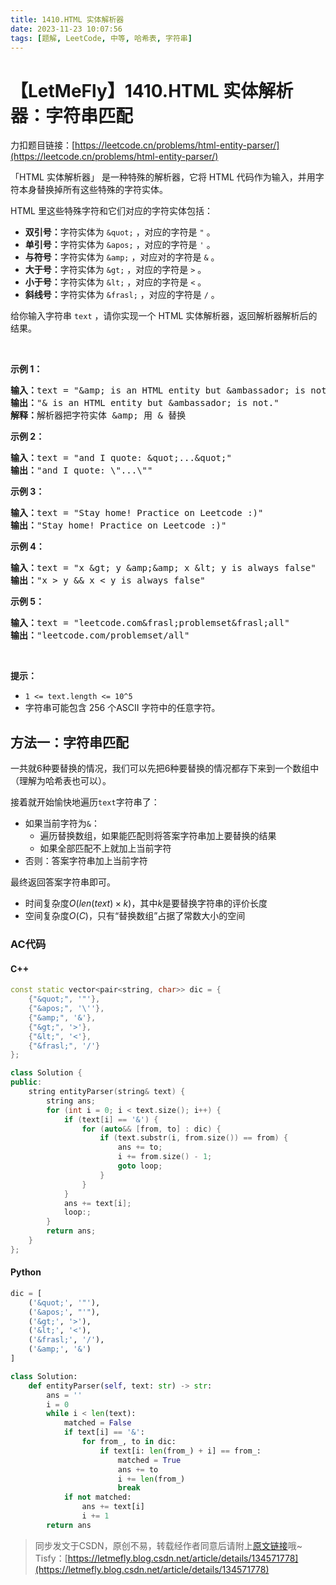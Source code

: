 ```yaml
---
title: 1410.HTML 实体解析器
date: 2023-11-23 10:07:56
tags: [题解, LeetCode, 中等, 哈希表, 字符串]
---
```


# 【LetMeFly】1410.HTML 实体解析器：字符串匹配

力扣题目链接：[https://leetcode.cn/problems/html-entity-parser/](https://leetcode.cn/problems/html-entity-parser/)

<p>「HTML&nbsp;实体解析器」 是一种特殊的解析器，它将 HTML 代码作为输入，并用字符本身替换掉所有这些特殊的字符实体。</p>

<p>HTML 里这些特殊字符和它们对应的字符实体包括：</p>

<ul>
	<li><strong>双引号：</strong>字符实体为&nbsp;<code>&amp;quot;</code>&nbsp;，对应的字符是&nbsp;<code>&quot;</code>&nbsp;。</li>
	<li><strong>单引号：</strong>字符实体为&nbsp;<code>&amp;apos;</code>&nbsp;，对应的字符是&nbsp;<code>&#39;</code>&nbsp;。</li>
	<li><strong>与符号：</strong>字符实体为&nbsp;<code>&amp;amp;</code>&nbsp;，对应对的字符是&nbsp;<code>&amp;</code>&nbsp;。</li>
	<li><strong>大于号：</strong>字符实体为&nbsp;<code>&amp;gt;</code>&nbsp;，对应的字符是&nbsp;<code>&gt;</code>&nbsp;。</li>
	<li><strong>小于号：</strong>字符实体为&nbsp;<code>&amp;lt;</code>&nbsp;，对应的字符是&nbsp;<code>&lt;</code>&nbsp;。</li>
	<li><strong>斜线号：</strong>字符实体为&nbsp;<code>&amp;frasl;</code>&nbsp;，对应的字符是&nbsp;<code>/</code>&nbsp;。</li>
</ul>

<p>给你输入字符串&nbsp;<code>text</code>&nbsp;，请你实现一个 HTML&nbsp;实体解析器，返回解析器解析后的结果。</p>

<p>&nbsp;</p>

<p><strong>示例 1：</strong></p>

<pre>
<strong>输入：</strong>text = &quot;&amp;amp; is an HTML entity but &amp;ambassador; is not.&quot;
<strong>输出：</strong>&quot;&amp; is an HTML entity but &amp;ambassador; is not.&quot;
<strong>解释：</strong>解析器把字符实体 &amp;amp; 用 &amp; 替换
</pre>

<p><strong>示例&nbsp;2：</strong></p>

<pre>
<strong>输入：</strong>text = &quot;and I quote: &amp;quot;...&amp;quot;&quot;
<strong>输出：</strong>&quot;and I quote: \&quot;...\&quot;&quot;
</pre>

<p><strong>示例 3：</strong></p>

<pre>
<strong>输入：</strong>text = &quot;Stay home! Practice on Leetcode :)&quot;
<strong>输出：</strong>&quot;Stay home! Practice on Leetcode :)&quot;
</pre>

<p><strong>示例 4：</strong></p>

<pre>
<strong>输入：</strong>text = &quot;x &amp;gt; y &amp;amp;&amp;amp; x &amp;lt; y is always false&quot;
<strong>输出：</strong>&quot;x &gt; y &amp;&amp; x &lt; y is always false&quot;
</pre>

<p><strong>示例 5：</strong></p>

<pre>
<strong>输入：</strong>text = &quot;leetcode.com&amp;frasl;problemset&amp;frasl;all&quot;
<strong>输出：</strong>&quot;leetcode.com/problemset/all&quot;
</pre>

<p>&nbsp;</p>

<p><strong>提示：</strong></p>

<ul>
	<li><code>1 &lt;= text.length &lt;= 10^5</code></li>
	<li>字符串可能包含 256 个ASCII 字符中的任意字符。</li>
</ul>


    
## 方法一：字符串匹配

一共就6种要替换的情况，我们可以先把6种要替换的情况都存下来到一个数组中（理解为哈希表也可以）。

接着就开始愉快地遍历```text```字符串了：

+ 如果当前字符为```&```：
   + 遍历替换数组，如果能匹配则将答案字符串加上要替换的结果
   + 如果全部匹配不上就加上当前字符
+ 否则：答案字符串加上当前字符

最终返回答案字符串即可。

+ 时间复杂度$O(len(text)\times k)$，其中$k$是要替换字符串的评价长度
+ 空间复杂度$O(C)$，只有“替换数组”占据了常数大小的空间

### AC代码

#### C++

```cpp
const static vector<pair<string, char>> dic = {
    {"&quot;", '"'},
    {"&apos;", '\''},
    {"&amp;", '&'},
    {"&gt;", '>'},
    {"&lt;", '<'},
    {"&frasl;", '/'}
};

class Solution {
public:
    string entityParser(string& text) {
        string ans;
        for (int i = 0; i < text.size(); i++) {
            if (text[i] == '&') {
                for (auto&& [from, to] : dic) {
                    if (text.substr(i, from.size()) == from) {
                        ans += to;
                        i += from.size() - 1;
                        goto loop;
                    }
                }
            }
            ans += text[i];
            loop:;
        }
        return ans;
    }
};
```

#### Python

```python
dic = [
    ('&quot;', '"'),
    ('&apos;', "'"),
    ('&gt;', '>'),
    ('&lt;', '<'),
    ('&frasl;', '/'),
    ('&amp;', '&')
]

class Solution:
    def entityParser(self, text: str) -> str:
        ans = ''
        i = 0
        while i < len(text):
            matched = False
            if text[i] == '&':
                for from_, to in dic:
                    if text[i: len(from_) + i] == from_:
                        matched = True
                        ans += to
                        i += len(from_)
                        break
            if not matched:
                ans += text[i]
                i += 1
        return ans
```

> 同步发文于CSDN，原创不易，转载经作者同意后请附上[原文链接](https://blog.tisfy.eu.org/2023/11/23/LeetCode%201410.HTML%E5%AE%9E%E4%BD%93%E8%A7%A3%E6%9E%90%E5%99%A8/)哦~
> Tisfy：[https://letmefly.blog.csdn.net/article/details/134571778](https://letmefly.blog.csdn.net/article/details/134571778)
